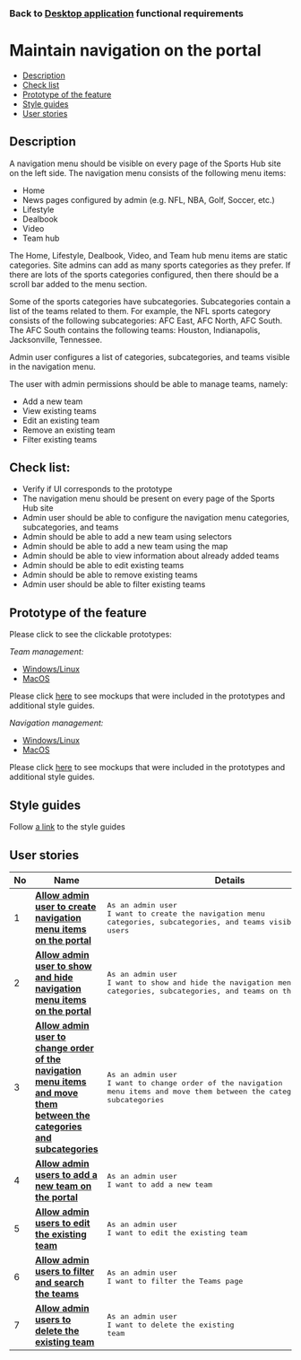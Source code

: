 ### Back to [Desktop application](/desktop_application_features/desktop_application_features_list/README.md) functional requirements

# Maintain navigation on the portal

- [Description](#description)
- [Check list](#check-list)
- [Prototype of the feature](#prototype-of-the-feature)
- [Style guides](#style-guides)
- [User stories](#user-stories)

## Description

A navigation menu should be visible on every page of the Sports Hub site on the left side. The navigation menu consists of the following menu items:
  - Home
  - News pages configured by admin (e.g. NFL, NBA, Golf, Soccer, etc.)
  - Lifestyle
  - Dealbook
  - Video
  - Team hub

The Home, Lifestyle, Dealbook, Video, and Team hub menu items are static categories.
Site admins can add as many sports categories as they prefer. If there are lots of the sports categories configured, then there should be a scroll bar added to the menu section.

Some of the sports categories have subcategories. Subcategories contain a list of the teams related to them. For example, the NFL sports category consists of the following subcategories: AFC East, AFC North, AFC South. The AFC South contains the following teams: Houston, Indianapolis, Jacksonville, Tennessee.

Admin user configures a list of categories, subcategories, and teams visible in the navigation menu.

The user with admin permissions should be able to manage teams, namely:
  - Add a new team
  - View existing teams
  - Edit an existing team
  - Remove an existing team
  - Filter existing teams

## Check list:

  - Verify if UI corresponds to the prototype
  - The navigation menu should be present on every page of the Sports Hub site
  - Admin user should be able to configure the navigation menu categories, subcategories, and teams
  - Admin should be able to add a new team using selectors
  - Admin should be able to add a new team using the map
  - Admin should be able to view information about already added teams
  - Admin should be able to edit existing teams
  - Admin should be able to remove existing teams
  - Admin user should be able to filter existing teams

## Prototype of the feature

Please click to see the clickable prototypes:

_Team management:_
  - [Windows/Linux](https://www.figma.com/proto/yx1QZQ0875ov0mdIE9gPOc/Manage-teams-on-the-portal?page-id=8379%3A5174&node-id=8379%3A6069&viewport=266%2C48%2C0.04&scaling=min-zoom&starting-point-node-id=8379%3A6069)
  - [MacOS](https://www.figma.com/proto/yx1QZQ0875ov0mdIE9gPOc/Manage-teams-on-the-portal?page-id=0%3A1073&node-id=0%3A8215&viewport=266%2C48%2C0.02&scaling=scale-down&starting-point-node-id=0%3A2221)

Please click [here](https://www.figma.com/file/yx1QZQ0875ov0mdIE9gPOc/Manage-teams-on-the-portal?node-id=0%3A1073) to see mockups that were included in the prototypes and additional style guides.

_Navigation management:_
  - [Windows/Linux](https://www.figma.com/proto/ztWbHG0AZNkitxLplEB6dv/Maintain-navigation-on-the-portal%5C?page-id=8523%3A4559&node-id=8523%3A6568&viewport=266%2C48%2C0.05&scaling=min-zoom&starting-point-node-id=8523%3A7029)
  - [MacOS](https://www.figma.com/proto/ztWbHG0AZNkitxLplEB6dv/Maintain-navigation-on-the-portal%5C?page-id=0%3A1073&node-id=7230%3A316&viewport=266%2C48%2C0.04&scaling=min-zoom&starting-point-node-id=0%3A2035)

Please click [here](https://www.figma.com/file/ztWbHG0AZNkitxLplEB6dv/Maintain-navigation-on-the-portal%5C?node-id=0%3A1073) to see mockups that were included in the prototypes and additional style guides.

## Style guides

Follow [a link](https://www.figma.com/proto/0zkkf5WC77OSpvyD6YXpFE/Style-guides?page-id=0%3A1&node-id=19%3A5368&viewport=266%2C48%2C0.54&scaling=min-zoom&starting-point-node-id=19%3A5368) to the style guides

## User stories

No           |      Name     |   Details
------------ | ------------- | -------------
1 |[**Allow admin user to create navigation menu items on the portal**](/desktop_application_features/maintain_navigation/user_stories/manage_navigation_items/README.md)|<pre>As an admin user<br>I want to create the navigation menu categories, subcategories, and teams visible to the site users</pre>
2 |[**Allow admin user to show and hide navigation menu items on the portal**](/desktop_application_features/maintain_navigation/user_stories/hide_show_navigation_items/README.md)|<pre>As an admin user<br>I want to show and hide the navigation menu categories, subcategories, and teams on the portal</pre>
3 |[**Allow admin user to change order of the navigation menu items and move them between the categories and subcategories**](/desktop_application_features/maintain_navigation/user_stories/move_and_order_navigation_items/README.md)|<pre>As an admin user<br>I want to change order of the navigation menu items and move them between the categories and subcategories</pre>
4 |[**Allow admin users to add a new team on the portal**](/desktop_application_features/maintain_navigation/user_stories/add_new_team/README.md)|<pre>As an admin user<br>I want to add a new team</pre>
5 |[**Allow admin users to edit the existing team**](/desktop_application_features/maintain_navigation/user_stories/edit_existing_team/README.md)|<pre>As an admin user<br>I want to edit the existing team</pre>
6 |[**Allow admin users to filter and search the teams**](/desktop_application_features/maintain_navigation/user_stories/filter_teams/README.md)|<pre>As an admin user<br>I want to filter the Teams page</pre>
7 |[**Allow admin users to delete the existing team**](/desktop_application_features/maintain_navigation/user_stories/delete_team/README.md)|<pre>As an admin user<br>I want to delete the existing team</pre>
